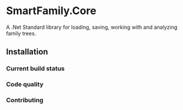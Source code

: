 # SmartFamily.Core

A .Net Standard library for loading, saving, working with and analyzing family trees.

## Installation

### Current build status


### Code quality


### Contributing

